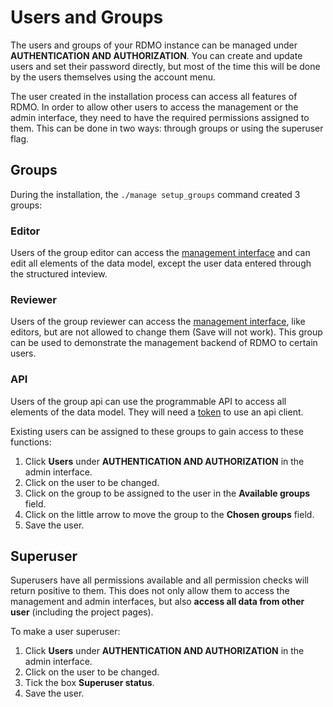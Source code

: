 # Users and Groups

The users and groups of your RDMO instance can be managed under **AUTHENTICATION AND AUTHORIZATION**. You can create and update users and set their password directly, but most of the time this will be done by the users themselves using the account menu.

The user created in the installation process can access all features of RDMO. In order to allow other users to access the management or the admin interface, they need to have the required permissions assigned to them. This can be done in two ways: through groups or using the superuser flag.

## Groups

During the installation, the `./manage setup_groups` command created 3 groups:

### Editor
Users of the group editor can access the [management interface](../../management/index.html) and can edit all elements of the data model, except the user data entered through the structured inteview.

### Reviewer
Users of the group reviewer can access the [management interface](../../management/index.html), like editors, but are not allowed to change them (Save will not work). This group can be used to demonstrate the management backend of RDMO to certain users.

### API
Users of the group api can use the programmable API to access all elements of the data model. They will need a [token](../../administration/api.html#authentication) to use an api client.

Existing users can be assigned to these groups to gain access to these functions:

1. Click **Users** under **AUTHENTICATION AND AUTHORIZATION** in the admin interface.
1. Click on the user to be changed.
1. Click on the group to be assigned to the user in the **Available groups** field.
1. Click on the little arrow to move the group to the **Chosen groups** field.
1. Save the user.

## Superuser

Superusers have all permissions available and all permission checks will return positive to them. This does not only allow them to access the management and admin interfaces, but also **access all data from other user** (including the project pages).

To make a user superuser:

1. Click **Users** under **AUTHENTICATION AND AUTHORIZATION** in the admin interface.
1. Click on the user to be changed.
1. Tick the box **Superuser status**.
1. Save the user.
